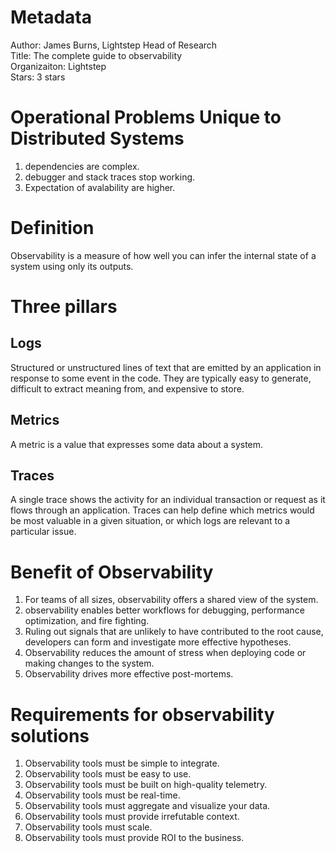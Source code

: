 # Metadata
Author: James Burns, Lightstep Head of Research  
Title: The complete guide to observability  
Organizaiton: Lightstep  
Stars: 3 stars  

# Operational Problems Unique to Distributed Systems
1. dependencies are complex.
2. debugger and stack traces stop working.
3. Expectation of avalability are higher.

# Definition
Observability is a measure of how well you can infer the
internal state of a system using only its outputs.

# Three pillars
## Logs
Structured or unstructured lines of text that are emitted by an
application in response to some event in the code.
They are typically easy to generate, difficult to extract
meaning from, and expensive to store.
## Metrics
A metric is a value that expresses some data about a system.
## Traces
A single trace shows the activity for an individual transaction or
request as it flows through an application.
Traces can help define which metrics would be most valuable in a given
situation, or which logs are relevant to a particular issue.

# Benefit of Observability
1. For teams of all sizes, observability offers a shared view of the
system.
2. observability enables better workflows for debugging, performance optimization, and fire fighting.
3. Ruling out signals that are unlikely to have contributed to the root cause, developers can form and investigate more effective hypotheses.
4. Observability reduces the amount of stress when deploying code or
making changes to the system.
5. Observability drives more effective post-mortems.

# Requirements for observability solutions
1. Observability tools must be simple to integrate.
2. Observability tools must be easy to use.
3. Observability tools must be built on high-quality telemetry.
4. Observability tools must be real-time.
5. Observability tools must aggregate and visualize your data.
6. Observability tools must provide irrefutable context.
7. Observability tools must scale.
8. Observability tools must provide ROI to the business.
